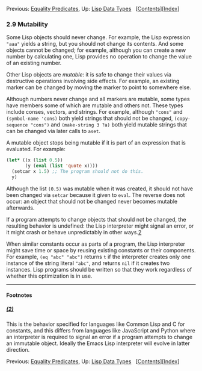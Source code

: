 

Previous: [Equality Predicates](Equality-Predicates.html), Up: [Lisp Data Types](Lisp-Data-Types.html)   \[[Contents](index.html#SEC_Contents "Table of contents")]\[[Index](Index.html "Index")]

### 2.9 Mutability

Some Lisp objects should never change. For example, the Lisp expression `"aaa"` yields a string, but you should not change its contents. And some objects cannot be changed; for example, although you can create a new number by calculating one, Lisp provides no operation to change the value of an existing number.

Other Lisp objects are *mutable*: it is safe to change their values via destructive operations involving side effects. For example, an existing marker can be changed by moving the marker to point to somewhere else.

Although numbers never change and all markers are mutable, some types have members some of which are mutable and others not. These types include conses, vectors, and strings. For example, although `"cons"` and `(symbol-name 'cons)` both yield strings that should not be changed, `(copy-sequence "cons")` and `(make-string 3 ?a)` both yield mutable strings that can be changed via later calls to `aset`.

A mutable object stops being mutable if it is part of an expression that is evaluated. For example:

```lisp
(let* ((x (list 0.5))
       (y (eval (list 'quote x))))
  (setcar x 1.5) ;; The program should not do this.
  y)
```

Although the list `(0.5)` was mutable when it was created, it should not have been changed via `setcar` because it given to `eval`. The reverse does not occur: an object that should not be changed never becomes mutable afterwards.

If a program attempts to change objects that should not be changed, the resulting behavior is undefined: the Lisp interpreter might signal an error, or it might crash or behave unpredictably in other ways.[2](#FOOT2)

When similar constants occur as parts of a program, the Lisp interpreter might save time or space by reusing existing constants or their components. For example, `(eq "abc" "abc")` returns `t` if the interpreter creates only one instance of the string literal `"abc"`, and returns `nil` if it creates two instances. Lisp programs should be written so that they work regardless of whether this optimization is in use.

***

#### Footnotes

##### [(2)](#DOCF2)

This is the behavior specified for languages like Common Lisp and C for constants, and this differs from languages like JavaScript and Python where an interpreter is required to signal an error if a program attempts to change an immutable object. Ideally the Emacs Lisp interpreter will evolve in latter direction.

Previous: [Equality Predicates](Equality-Predicates.html), Up: [Lisp Data Types](Lisp-Data-Types.html)   \[[Contents](index.html#SEC_Contents "Table of contents")]\[[Index](Index.html "Index")]
